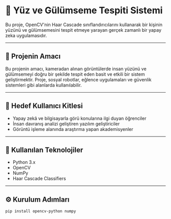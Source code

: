 # 🧠 Yüz ve Gülümseme Tespiti Sistemi

Bu proje, OpenCV'nin Haar Cascade sınıflandırıcılarını kullanarak bir kişinin yüzünü ve gülümsemesini tespit etmeye yarayan gerçek zamanlı bir yapay zeka uygulamasıdır.

---

## 🎯 Projenin Amacı

Bu projenin amacı, kameradan alınan görüntülerde insan yüzünü ve gülümsemeyi doğru bir şekilde tespit eden basit ve etkili bir sistem geliştirmektir. Proje, sosyal robotlar, eğlence uygulamaları ve güvenlik sistemleri gibi alanlarda kullanılabilir.

---

## 👥 Hedef Kullanıcı Kitlesi

- Yapay zekâ ve bilgisayarla görü konularına ilgi duyan öğrenciler  
- İnsan davranış analizi geliştiren yazılım geliştiriciler  
- Görüntü işleme alanında araştırma yapan akademisyenler

---

## 🧰 Kullanılan Teknolojiler

- Python 3.x  
- OpenCV  
- NumPy  
- Haar Cascade Classifiers

---

## ⚙️ Kurulum Adımları

```bash
pip install opencv-python numpy
